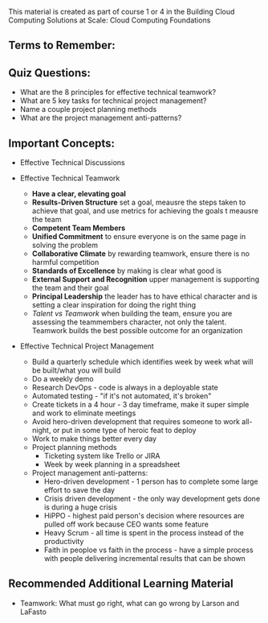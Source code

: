 This material is created as part of course 1 or 4 in the Building Cloud Computing Solutions at Scale: Cloud Computing Foundations

## Terms to Remember:

## Quiz Questions:
- What are the 8 principles for effective technical teamwork?
- What are 5 key tasks for technical project management?
- Name a couple project planning methods
- What are the project management anti-patterns?

## Important Concepts:
- Effective Technical Discussions
- Effective Technical Teamwork
  - **Have a clear, elevating goal** 
  - **Results-Driven Structure** set a goal, meausre the steps taken to achieve that goal, and use metrics for achieving the goals t meausre the team
  - **Competent Team Members**
  - **Unified Commitment** to ensure everyone is on the same page in solving the problem
  - **Collaborative Climate** by rewarding teamwork, ensure there is no harmful competition
  - **Standards of Excellence** by making is clear what good is
  - **External Support and Recognition** upper management is supporting the team and their goal
  - **Principal Leadership** the leader has to have ethical character and is setting a clear inspiration for doing the right thing
  - _Talent vs Teamwork_ when building the team, ensure you are assessing the teammembers character, not only the talent. Teamwork builds the best possible outcome for an organization
 
- Effective Technical Project Management
  - Build a quarterly schedule which identifies week by week what will be built/what you will build
  - Do a weekly demo
  - Research DevOps - code is always in a deployable state
  - Automated testing - "if it's not automated, it's broken"
  - Create tickets in a 4 hour - 3 day timeframe, make it super simple and work to eliminate meetings
  - Avoid hero-driven development that requires someone to work all-night, or put in some type of heroic feat to deploy
  - Work to make things better every day
  - Project planning methods
    - Ticketing system like Trello or JIRA
    - Week by week planning in a spreadsheet
  - Project management anti-patterns:
    - Hero-driven development - 1 person has to complete some large effort to save the day
    - Crisis driven development - the only way development gets done is during a huge crisis
    - HiPPO - highest paid person's decision where resources are pulled off work because CEO wants some feature
    - Heavy Scrum - all time is spent in the process instead of the productivity
    - Faith in peoploe vs faith in the process - have a simple process with people delivering incremental results that can be shown

## Recommended Additional Learning Material
- Teamwork: What must go right, what can go wrong by Larson and LaFasto
